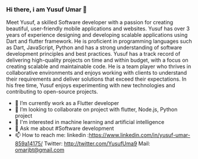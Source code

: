 ### Hi there, i am Yusuf Umar 👋
Meet Yusuf, a skilled Software developer with a passion for creating beautiful, user-friendly mobile applications and websites. Yusuf has over 3 years of experience designing and developing scalable applications using Dart and flutter framework. He is proficient in programming languages such as Dart, JavaScript, Python and has a strong understanding of software development principles and best practices. Yusuf has a track record of delivering high-quality projects on time and within budget, with a focus on creating scalable and maintainable code. He is a team player who thrives in collaborative environments and enjoys working with clients to understand their requirements and deliver solutions that exceed their expectations. In his free time, Yusuf enjoys experimenting with new technologies and contributing to open-source projects.

- 🔭 I’m currently work as a Flutter developer
- 👯 I’m looking to collaborate on project with flutter, Node.js, Python project
- 👀 I'm interested in machine learning and artificial intelligence
- 💬 Ask me about #Software development
- 📫 How to reach me: 
linkedin :https://www.linkedin.com/in/yusuf-umar-859a14175/
Twitter: http://twitter.com/YusufUma9
Mail: omarjbt@gmail.com

<!--
**yusuf-umarr/yusuf-umarr** is a ✨ _special_ ✨ repository because its `README.md` (this file) appears on your GitHub profile.

Here are some ideas to get you started:

- 🔭 I’m currently work as a Flutter developer
- 👯 I’m looking to collaborate on project with flutter and Node.js project
- 💬 Ask me about #Flutter #Software development
- 📫 How to reach me: 
linkedin :https://www.linkedin.com/in/yusuf-umar-859a14175/
Twitter: http://twitter.com/YusufUma9
Mail: omarjbt@gmail.com
-->
